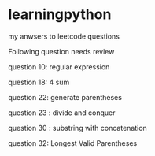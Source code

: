 # learningpython
my anwsers to leetcode questions

Following question needs review

question 10: regular expression

question 18: 4 sum

question 22: generate parentheses

question 23 : divide and conquer

question 30 : substring with concatenation

question 32: Longest Valid Parentheses
